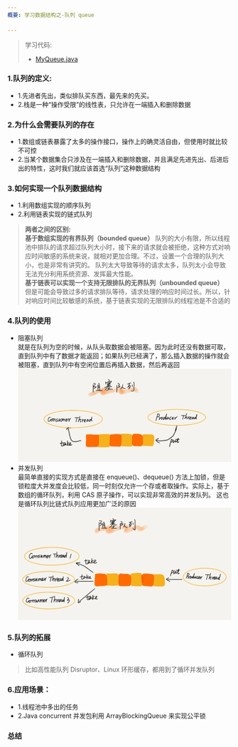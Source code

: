 ```yaml
---
概要: 学习数据结构之-队列 queue

---
```

> 学习代码:
> * [MyQueue.java](MyQueue.java)

### 1.队列的定义:
- 1.先进者先出，类似排队买东西，最先来的先买。
- 2.栈是一种“操作受限”的线性表，只允许在一端插入和删除数据

### 2.为什么会需要队列的存在
- 1.数组或链表暴露了太多的操作接口，操作上的确灵活自由，但使用时就比较不可控
- 2.当某个数据集合只涉及在一端插入和删除数据，并且满足先进先出、后进后出的特性，这时我们就应该首选“队列”这种数据结构

### 3.如何实现一个队列数据结构
- 1.利用数组实现的顺序队列
- 2.利用链表实现的链式队列
> **两者之间的区别:**   
> **基于数组实现的有界队列（bounded queue）** 队列的大小有限，所以线程池中排队的请求超过队列大小时，接下来的请求就会被拒绝，这种方式对响应时间敏感的系统来说，就相对更加合理。不过，设置一个合理的队列大小，也是非常有讲究的。
> 队列太大导致等待的请求太多，队列太小会导致无法充分利用系统资源、发挥最大性能。   
> **基于链表可以实现一个支持无限排队的无界队列（unbounded queue）** 但是可能会导致过多的请求排队等待，请求处理的响应时间过长。所以，针对响应时间比较敏感的系统，基于链表实现的无限排队的线程池是不合适的

### 4.队列的使用
- 阻塞队列   
  就是在队列为空的时候，从队头取数据会被阻塞。因为此时还没有数据可取，直到队列中有了数据才能返回；如果队列已经满了，那么插入数据的操作就会被阻塞，直到队列中有空闲位置后再插入数据，然后再返回
  ![img.png](并发队列.png)
- 并发队列   
  最简单直接的实现方式是直接在 enqueue()、dequeue() 方法上加锁，但是锁粒度大并发度会比较低，同一时刻仅允许一个存或者取操作。实际上，基于数组的循环队列，利用 CAS 原子操作，可以实现非常高效的并发队列。
  这也是循环队列比链式队列应用更加广泛的原因
  ![img.png](img.png)

### 5.队列的拓展
- 循环队列
> 比如高性能队列 Disruptor、Linux 环形缓存，都用到了循环并发队列

### 6.应用场景：
- 1.线程池中多出的任务
- 2.Java concurrent 并发包利用 ArrayBlockingQueue 来实现公平锁



### 总结




